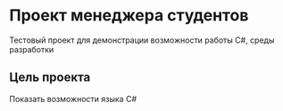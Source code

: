﻿# Проект менеджера студентов

Тестовый проект для демонстрации возможности работы C#, среды разработки

## Цель проекта

Показать возможности языка C#
